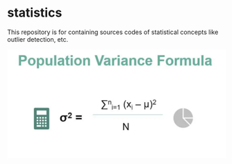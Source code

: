 # statistics
This repository is for containing sources codes of statistical concepts like outlier detection, etc.

![alt text](https://github.com/AyberkYavuz/statistics/blob/main/imgs/population_variance_formula_image.png?raw=true)
